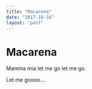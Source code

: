 ```yaml
---
title: "Macarena"
date: "2017-10-16"
layout: "post"
---
```

# Macarena

Mamma mia let me go let me go.

Let me goooo….